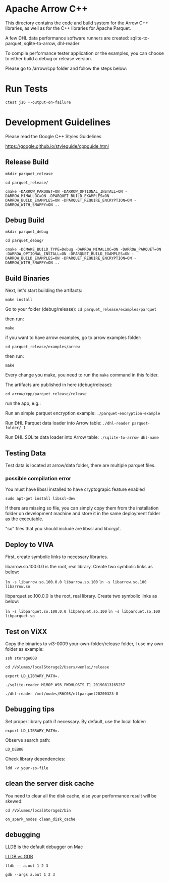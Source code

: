 <!---
  Licensed to the Apache Software Foundation (ASF) under one
  or more contributor license agreements.  See the NOTICE file
  distributed with this work for additional information
  regarding copyright ownership.  The ASF licenses this file
  to you under the Apache License, Version 2.0 (the
  "License"); you may not use this file except in compliance
  with the License.  You may obtain a copy of the License at

    http://www.apache.org/licenses/LICENSE-2.0

  Unless required by applicable law or agreed to in writing,
  software distributed under the License is distributed on an
  "AS IS" BASIS, WITHOUT WARRANTIES OR CONDITIONS OF ANY
  KIND, either express or implied.  See the License for the
  specific language governing permissions and limitations
  under the License.
-->

# Apache Arrow C++

This directory contains the code and build system for the Arrow C++ libraries,
as well as for the C++ libraries for Apache Parquet.

A few DHL data performance software runners are created: sqlite-to-parquet, sqlite-to-arrow, dhl-reader

To compile performance tester application or the examples, you can choose to either build a debug or release version.

Please go to /arrow/cpp folder and follow the steps below:

# Run Tests

`ctest j16 --output-on-failure`

# Development Guidelines

Please read the Google C++ Styles Guidelines

https://google.github.io/styleguide/cppguide.html

## Release Build

`mkdir parquet_release`

`cd parquet_release/`

`cmake -DARROW_PARQUET=ON -DARROW_OPTIONAL_INSTALL=ON -DARROW_MIMALLOC=ON -DPARQUET_BUILD_EXAMPLES=ON -DARROW_BUILD_EXAMPLES=ON -DPARQUET_REQUIRE_ENCRYPTION=ON -DARROW_WITH_SNAPPY=ON ..`

## Debug Build

`mkdir parquet_debug`

`cd parquet_debug/`

`cmake -DCMAKE_BUILD_TYPE=Debug -DARROW_MIMALLOC=ON -DARROW_PARQUET=ON -DARROW_OPTIONAL_INSTALL=ON -DPARQUET_BUILD_EXAMPLES=ON -DARROW_BUILD_EXAMPLES=ON -DPARQUET_REQUIRE_ENCRYPTION=ON -DARROW_WITH_SNAPPY=ON ..`

## Build Binaries

Next, let's start building the artifacts:

`make install`

Go to your folder (debug/release):
`cd parquet_release/examples/parquet`

then run:

`make`

if you want to have arrow examples, go to arrow examples folder:

`cd parquet_release/examples/arrow`

then run:

`make`

Every change you make, you need to run the `make` command in this folder.

The artifacts are published in here (debug/release):

`cd arrow/cpp/parquet_release/release`

run the app, e.g.:

Run an simple parquet encryption example:
`./parquet-encryption-example`

Run DHL Parquet data loader into Arrow table:
`./dhl-reader parquet-folder/ 1`

Run DHL SQLite data loader into Arrow table:
`./sqlite-to-arrow dhl-name`

## Testing Data

Test data is located at arrow/data folder, there are multiple parquet files.

### possible compilation error

You must have libssl installed to have cryptograpic feature enabled

`sudo apt-get install libssl-dev`

If there are missing so file, you can simply copy them from the installation folder on development machine and store it in the same deployment folder as the executable.

"so" files that you should include are libssl and libcrypt.

## Deploy to VIVA

First, create symbolic links to necessary libraries.

libarrow.so.100.0.0 is the root, real library.  Create two symbolic links as below:

`ln -s libarrow.so.100.0.0 libarrow.so.100`
`ln -s libarrow.so.100 libarrow.so`

libparquet.so.100.0.0 is the root, real library.  Create two symbolic links as below:

`ln -s libparquet.so.100.0.0 libparquet.so.100`
`ln -s libparquet.so.100 libparquet.so`

## Test on ViXX

Copy the binaries to vi3-0009 your-own-folder/release folder, I use my own folder as example:

`ssh storage008`

`cd /Volumes/localStorage2/Users/wenlai/release`

`export LD_LIBRARY_PATH=.`

`./sqlite-reader M1MOP_W93_FWDHLOSTS_T1_20190813165257`

`./dhl-reader /mnt/nodes/R6C0S/etlparquet20200323-8`

## Debugging tips
Set proper library path if necessary.  By default, use the local folder:

`export LD_LIBRARY_PATH=.`

Observe search path:

`LD_DEBUG`

Check library dependencies:

`ldd -v your-so-file`

## clean the server disk cache

You need to clear all the disk cache, else your performance result will be skewed:

`cd /Volumes/localStorage2/bin`

`on_spark_nodes clean_disk_cache`

## debugging

LLDB is the default debugger on Mac

[LLDB vs GDB](https://lldb.llvm.org/use/map.html)

`lldb -- a.out 1 2 3`

`gdb --args a.out 1 2 3`


